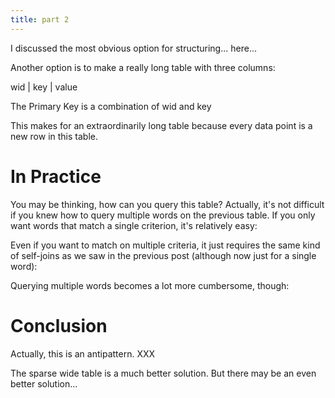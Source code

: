```yaml
---
title: part 2
---
```


I discussed the most obvious option for structuring... here...

Another option is to make a really long table with three columns:

wid | key | value

The Primary Key is a combination of wid and key

This makes for an extraordinarily long table because every data point is a new row in this table.

# In Practice

You may be thinking, how can you query this table? Actually, it's not difficult if you knew how to query multiple words on the previous table. If you only want words that match a single criterion, it's relatively easy:



Even if you want to match on multiple criteria, it just requires the same kind of self-joins as we saw in the previous post (although now just for a single word):



Querying multiple words becomes a lot more cumbersome, though:

# Conclusion

Actually, this is an antipattern. XXX

The sparse wide table is a much better solution. But there may be an even better solution...



